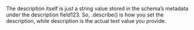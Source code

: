 The description itself is just a string value stored in the schema’s metadata under the description field123. 
So, .describe() is how you set the description, while description is the actual text value you provide.

